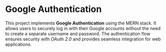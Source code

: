 <h1>Google Authentication</h1>

<p>
  This project implements <strong>Google Authentication</strong> using the MERN stack.  
  It allows users to securely log in with their Google accounts without the need to create a separate username and password.  
  The authentication flow ensures security with <em>OAuth 2.0</em> and provides seamless integration for web applications.
</p>
